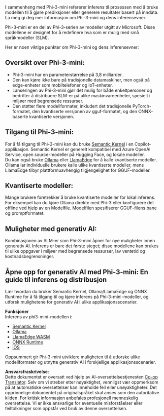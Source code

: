 <!--
CO_OP_TRANSLATOR_METADATA:
{
  "original_hash": "f1ff728038c4f554b660a36b76cbdd6e",
  "translation_date": "2025-07-16T21:10:59+00:00",
  "source_file": "md/01.Introduction/03/overview.md",
  "language_code": "no"
}
-->
I sammenheng med Phi-3-mini refererer inferens til prosessen med å bruke modellen til å gjøre prediksjoner eller generere resultater basert på inndata. La meg gi deg mer informasjon om Phi-3-mini og dens inferensevner.

Phi-3-mini er en del av Phi-3-serien av modeller utgitt av Microsoft. Disse modellene er designet for å redefinere hva som er mulig med små språkmodeller (SLM).

Her er noen viktige punkter om Phi-3-mini og dens inferensevner:

## **Oversikt over Phi-3-mini:**
- Phi-3-mini har en parameterstørrelse på 3,8 milliarder.
- Den kan kjøre ikke bare på tradisjonelle datamaskiner, men også på edge-enheter som mobiltelefoner og IoT-enheter.
- Lanseringen av Phi-3-mini gjør det mulig for både enkeltpersoner og bedrifter å distribuere SLM-er på ulike maskinvareenheter, spesielt i miljøer med begrensede ressurser.
- Den støtter flere modellformater, inkludert det tradisjonelle PyTorch-formatet, den kvantiserte versjonen av gguf-formatet, og den ONNX-baserte kvantiserte versjonen.

## **Tilgang til Phi-3-mini:**
For å få tilgang til Phi-3-mini kan du bruke [Semantic Kernel](https://github.com/microsoft/SemanticKernelCookBook?WT.mc_id=aiml-138114-kinfeylo) i en Copilot-applikasjon. Semantic Kernel er generelt kompatibel med Azure OpenAI Service, open source-modeller på Hugging Face, og lokale modeller.  
Du kan også bruke [Ollama](https://ollama.com) eller [LlamaEdge](https://llamaedge.com) for å kalle kvantiserte modeller. Ollama lar individuelle brukere kalle ulike kvantiserte modeller, mens LlamaEdge tilbyr plattformuavhengig tilgjengelighet for GGUF-modeller.

## **Kvantiserte modeller:**
Mange brukere foretrekker å bruke kvantiserte modeller for lokal inferens. For eksempel kan du kjøre Ollama direkte med Phi-3 eller konfigurere det offline ved hjelp av en Modelfile. Modelfilen spesifiserer GGUF-filens bane og promptformatet.

## **Muligheter med generativ AI:**
Kombinasjonen av SLM-er som Phi-3-mini åpner for nye muligheter innen generativ AI. Inferens er bare det første steget; disse modellene kan brukes til ulike oppgaver i miljøer med begrensede ressurser, lav ventetid og kostnadsbegrensninger.

## **Åpne opp for generativ AI med Phi-3-mini: En guide til inferens og distribusjon**  
Lær hvordan du bruker Semantic Kernel, Ollama/LlamaEdge og ONNX Runtime for å få tilgang til og kjøre inferens på Phi-3-mini-modeller, og utforsk mulighetene for generativ AI i ulike applikasjonsscenarier.

**Funksjoner**  
Inferens av phi3-mini-modellen i:

- [Semantic Kernel](https://github.com/Azure-Samples/Phi-3MiniSamples/tree/main/semantickernel?WT.mc_id=aiml-138114-kinfeylo)  
- [Ollama](https://github.com/Azure-Samples/Phi-3MiniSamples/tree/main/ollama?WT.mc_id=aiml-138114-kinfeylo)  
- [LlamaEdge WASM](https://github.com/Azure-Samples/Phi-3MiniSamples/tree/main/wasm?WT.mc_id=aiml-138114-kinfeylo)  
- [ONNX Runtime](https://github.com/Azure-Samples/Phi-3MiniSamples/tree/main/onnx?WT.mc_id=aiml-138114-kinfeylo)  
- [iOS](https://github.com/Azure-Samples/Phi-3MiniSamples/tree/main/ios?WT.mc_id=aiml-138114-kinfeylo)  

Oppsummert gir Phi-3-mini utviklere muligheten til å utforske ulike modellformater og utnytte generativ AI i forskjellige applikasjonsscenarier.

**Ansvarsfraskrivelse**:  
Dette dokumentet er oversatt ved hjelp av AI-oversettelsestjenesten [Co-op Translator](https://github.com/Azure/co-op-translator). Selv om vi streber etter nøyaktighet, vennligst vær oppmerksom på at automatiske oversettelser kan inneholde feil eller unøyaktigheter. Det opprinnelige dokumentet på originalspråket skal anses som den autoritative kilden. For kritisk informasjon anbefales profesjonell menneskelig oversettelse. Vi er ikke ansvarlige for eventuelle misforståelser eller feiltolkninger som oppstår ved bruk av denne oversettelsen.